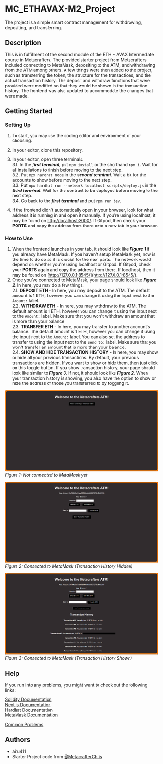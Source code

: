 # MC_ETHAVAX-M2_Project

The project is a simple smart contract management for withdrawing, depositing, and transferring.

## Description

This is in fulfillment of the second module of the ETH + AVAX Intermediate course in Metacrafters. The provided starter project from Metacrafters included connecting to MetaMask, depositing to the ATM, and withdrawing from the ATM among others. A few things were then added to the project, such as transferring the token, the structure for the transactions, and the actual transaction history. The deposit and withdraw functions that were provided were modified so that they would be shown in the transaction history. The frontend was also updated to accommodate the changes that were made.

## Getting Started

### Setting Up

1. To start, you may use the coding editor and environment of your choosing.  

2. In your editor, clone this repository.

3. In your editor, open three terminals.  
  3.1. In the ***first terminal***, put `npm install` or the shorthand `npm i`. Wait for all installations to finish before moving to the next step.  
  3.2. Put `npx hardhat node` in the ***second terminal***. Wait a bit for the accounts to show before moving to the next step.  
  3.3. Put `npx hardhat run --network localhost scripts/deploy.js` in the ***third terminal***. Wait for the contract to be deployed before moving to the next step.  
  3.4. Go back to the ***first terminal*** and put `npm run dev`.  
4. If the frontend didn't automatically open in your browser, look for what address it is running in and open it manually. If you're using localhost, it may be found on [http://localhost:3000/](http://localhost:3000/). If Gitpod, then check your **PORTS** and copy the address from there onto a new tab in your browser.

### How to Use

1. When the frontend launches in your tab, it should look like ***Figure 1*** if you already have MetaMask. If you haven't setup MetaMask yet, now is the time to do so as it is crucial for the next parts. The network would depend on whether you're using localhost or Gitpod. If Gitpod, check your **PORTS** again and copy the address from there. If localhost, then it may be found on [http://127.0.0.1:8545/](http://127.0.0.1:8545/).  
2. Once you've connected to MetaMask, your page should look like ***Figure 2***. In here, you may do a few things.  
  2.1. **DEPOSIT ETH** - In here, you may deposit to the ATM. The default amount is 1 ETH, however you can change it using the input next to the `Amount:` label.  
  2.2. **WITHDRAW ETH** - In here, you may withdraw to the ATM. The default amount is 1 ETH, however you can change it using the input next to the `Amount:` label. Make sure that you won't withdraw an amount that is more than your balance.  
  2.3. **TRANSFER ETH** - In here, you may transfer to another account's balance. The default amount is 1 ETH, however you can change it using the input next to the `Amount:` label. You can also set the address to transfer to using the input next to the `Send to:` label. Make sure that you won't transfer an amount that is more than your balance.  
  2.4. **SHOW AND HIDE TRANSACTION HISTORY**  - In here, you may show or hide all your previous transactions. By default, your previous transactions are hidden. If you want to show or hide them, then just click on this toggle button. If you show transaction history, your page should look like similar to ***Figure 3***. If not, it should look like ***Figure 2***. When your transaction history is showing, you also have the option to show or hide the address of those you transferred to by toggling it.  

![Figure 1](public/fig1.png)  
*Figure 1: Not connected to MetaMask yet*  

![Figure 2](public/fig2.png)  
*Figure 2: Connected to MetaMask (Transaction History Hidden)*  

![Figure 3](public/fig3.png)  
*Figure 3: Connected to MetaMask (Transaction History Shown)*  

## Help

If you run into any problems, you might want to check out the following links:

[Solidity Documentation](https://docs.soliditylang.org/en/v0.8.9/)  
[Next.js Documentation](https://nextjs.org/docs)  
[Hardhat Documentation](https://hardhat.org/docs)  
[MetaMask Documentation](https://docs.metamask.io/wallet/)  

[Common Problems](https://www.youtube.com/watch?v=e_4-Q77XJkw)

## Authors

- airu411
- Starter Project code from [@MetacrafterChris](https://github.com/MetacrafterChris/SCM-Starter)

